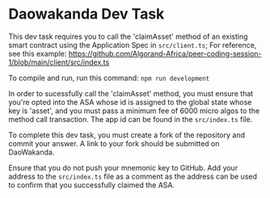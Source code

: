 # Daowakanda Dev Task

This dev task requires you to call the 'claimAsset' method of an existing smart contract using the Application Spec in `src/client.ts`;
For reference, see this example: https://github.com/Algorand-Africa/peer-coding-session-1/blob/main/client/src/index.ts

To compile and run, run this command: `npm run development`

In order to sucessfully call the 'claimAsset' method, you must ensure that you're opted into the ASA whose id is assigned to the global state whose key is 'asset', and you must pass a minimum fee of 6000 micro algos to the method call transaction.
The app id can be found in the `src/index.ts` file.

To complete this dev task, you must create a fork of the repository and commit your answer. A link to your fork should be
submitted on DaoWakanda.

Ensure that you do not push your mnemonic key to GitHub. Add your address to the `src/index.ts` file as a comment as the address can be used to confirm that you successfully claimed the ASA.
